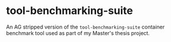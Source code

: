 # tool-benchmarking-suite

An AG stripped version of the `tool-benchmarking-suite` container benchmark tool used as part of my Master's thesis project.

